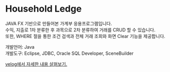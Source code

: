 # Household Ledge
JAVA FX 기반으로 만들어본 가계부 응용프로그램입니다.
<br/>
수익, 지출로 1차 분류한 후 과목으로 2차 분류하여 거래를 CRUD 할 수 있습니다.
<br/>
또한, WHERE 절을 통한 조건 검색과 전체 거래 조회와 화면 Clear 기능을 제공합니다.

개발언어: Java
<br/>
개발도구: Eclipse, JDBC, Oracle SQL Developer, SceneBuilder

<a href="https://velog.io/@hangy3olchoi/JAVA-FX-%EA%B0%80%EA%B3%84%EB%B6%80-%EC%9D%91%EC%9A%A9-%ED%94%84%EB%A1%9C%EA%B7%B8%EB%9E%A8" target="blank">
velog에서 자세한 내용 살펴보기.
</a>
